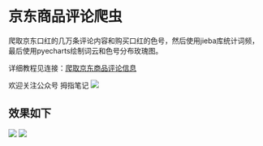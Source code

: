 # 京东商品评论爬虫

爬取京东口红的几万条评论内容和购买口红的色号，然后使用jieba库统计词频，最后使用pyecharts绘制词云和色号分布玫瑰图。

详细教程见连接：[爬取京东商品评论信息](https://mp.weixin.qq.com/s?__biz=MzU5NjM5NzEyNw==&mid=2247484412&idx=1&sn=bac642ca6b3d451c2711de5d73a8b0d0&chksm=fe621ed4c91597c23794e22f608aec2ea2ddc2e548cf19644dca117a2c8daf3d7b7f11f7d1d2&token=104425152&lang=zh_CN#rd)

欢迎关注公众号 拇指笔记 
![](https://imgkr.cn-bj.ufileos.com/e3be53b7-dc98-415a-afa9-ba1103485641.png)


## 效果如下

![](https://imgkr.cn-bj.ufileos.com/a814db5b-2605-4c86-b93e-173feb8bedf7.png)
![](https://imgkr.cn-bj.ufileos.com/76b15c0b-b877-4d43-ad36-a9fbc0f007cc.png)